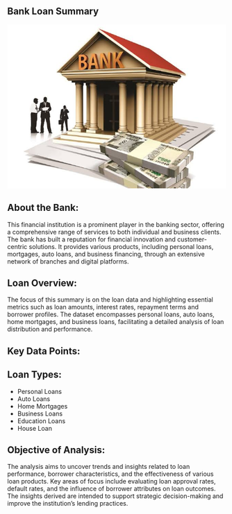 ## Bank Loan Summary
![](https://github.com/Ranjit933/Bank-Loan/blob/main/images.jpeg)

## About the Bank:

This financial institution is a prominent player in the banking sector, offering a comprehensive range of services to both individual and business clients. The bank has built a reputation for financial innovation and customer-centric solutions. It provides various products, including personal loans, mortgages, auto loans, and business financing, through an extensive network of branches and digital platforms.

## Loan Overview:

The focus of this summary is on the loan data and highlighting essential metrics such as loan amounts, interest rates, repayment terms and borrower profiles. The dataset encompasses personal loans, auto loans, home mortgages, and business loans, facilitating a detailed analysis of loan distribution and performance.

## Key Data Points:

## Loan Types:
* Personal Loans
* Auto Loans
* Home Mortgages
* Business Loans
* Education Loans
* House Loan 


## Objective of Analysis:

The analysis aims to uncover trends and insights related to loan performance, borrower characteristics, and the effectiveness of various loan products. Key areas of focus include evaluating loan approval rates, default rates, and the influence of borrower attributes on loan outcomes. The insights derived are intended to support strategic decision-making and improve the institution’s lending practices.

 
